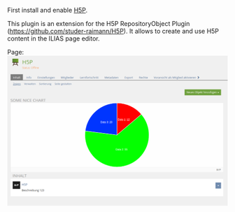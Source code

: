 First install and enable [H5P](https://github.com/studer-raimann/H5P).

This plugin is an extension for the H5P RepositoryObject Plugin (https://github.com/studer-raimann/H5P). It allows to create and use H5P content in the ILIAS page editor.

Page:
![Page](../doc/images/page.png)
